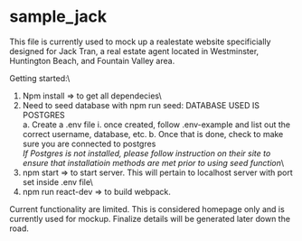 # sample_jack

This file is currently used to mock up a realestate website specificially designed for Jack Tran, a real estate agent located in Westminster, Huntington Beach, and Fountain Valley area.

Getting started:\

1. Npm install => to get all dependecies\
2. Need to seed database with npm run seed: DATABASE USED IS POSTGRES\
    a. Create a .env file
   i. once created, follow .env-example and list out the correct username, database, etc.
   b. Once that is done, check to make sure you are connected to postgres\
   _If Postgres is not installed, please follow instruction on their site to ensure that installatioin methods are met prior to using seed function_\
3. npm start => to start server. This will pertain to localhost server with port set inside .env file\
4. npm run react-dev => to build webpack.

Current functionality are limited. This is considered homepage only and is currently used for mockup. Finalize details will be generated later down the road.
